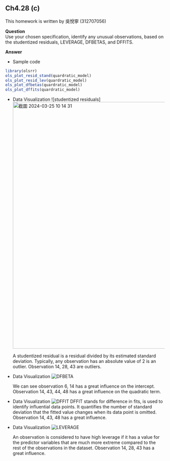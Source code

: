 ## Ch4.28 (c)

This homework is written by 吳悅寧 (312707056)

**Question**\
Use your chosen specification, identify any unusual observations, based
on the studentized residuals, LEVERAGE, DFBETAS, and DFFITS.

**Answer**

-   Sample code

``` r
library(olsrr)     
ols_plot_resid_stand(quardratic_model)
ols_plot_resid_lev(quardratic_model)
ols_plot_dfbetas(quardratic_model)
ols_plot_dffits(quardratic_model)
```

-   Data Visualization ![studentized
    residuals]<img width="780" alt="截圖 2024-03-25 10 14 31" src="https://github.com/HWTeng-Course/202402-Financial-Econometrics/assets/62731023/999fffb3-a0f9-4809-8932-b2590b262ce0">



    A studentized residual is a residual divided by its estimated standard
    deviation. Typically, any observation has an absolute value of 2 is an
    outlier. Observation 14, 28, 43 are outliers.

-   Data Visualization
    ![DFBETA](<img width="490" alt="截圖 2024-03-25 10 08 37" src="https://github.com/HWTeng-Course/202402-Financial-Econometrics/assets/62731023/fe6b8dc9-dcca-4c10-9be9-c5bd3560ecec">
)

    We can see observation 6, 14 has a great influence on the intercept.
    Observation 14, 43, 44, 48 has a great influence on the quadratic term.

-   Data Visualization
    ![DFFIT](<img width="626" alt="截圖 2024-03-25 10 18 59" src="https://github.com/HWTeng-Course/202402-Financial-Econometrics/assets/62731023/8a30f112-7724-401b-be08-8df4de0bc86e">
)
    DFFIT stands for difference in fits, is used to identify influential
    data points. It quantifies the number of standard deviation that the
    fitted value changes when its data point is omitted. Observation 14,
    43, 48 has a great influence.

-   Data Visualization
    ![LEVERAGE](<img width="605" alt="截圖 2024-03-25 10 24 04" src="https://github.com/HWTeng-Course/202402-Financial-Econometrics/assets/62731023/ff49eeea-f992-472e-896b-049f691ad9f0">
)

    An observation is considered to have high leverage if it has a value for
    the predictor variables that are much more extreme compared to the rest
    of the observations in the dataset. Observation 14, 28, 43 has a great
    influence.
